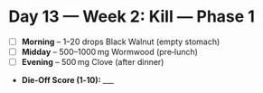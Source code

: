 # Day 13 — Week 2: Kill — Phase 1

- [ ] **Morning** – 1–20 drops Black Walnut (empty stomach)
- [ ] **Midday** – 500–1000 mg Wormwood (pre‑lunch)
- [ ] **Evening** – 500 mg Clove (after dinner)

- **Die‑Off Score (1‑10):** ___

